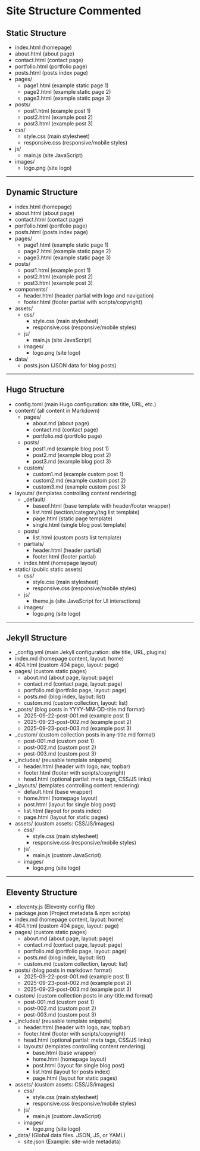 # Site Structure Commented

## Static Structure
- index.html (homepage)
- about.html (about page)
- contact.html (contact page)
- portfolio.html (portfolio page)
- posts.html (posts index page)
- pages/
  - page1.html (example static page 1)
  - page2.html (example static page 2)
  - page3.html (example static page 3)
- posts/
  - post1.html (example post 1)
  - post2.html (example post 2)
  - post3.html (example post 3)
- css/
  - style.css (main stylesheet)
  - responsive.css (responsive/mobile styles)
- js/
  - main.js (site JavaScript)
- images/
  - logo.png (site logo)

---

## Dynamic Structure
- index.html (homepage)
- about.html (about page)
- contact.html (contact page)
- portfolio.html (portfolio page)
- posts.html (posts index page)
- pages/
  - page1.html (example static page 1)
  - page2.html (example static page 2)
  - page3.html (example static page 3)
- posts/
  - post1.html (example post 1)
  - post2.html (example post 2)
  - post3.html (example post 3)
- components/
  - header.html (header partial with logo and navigation)
  - footer.html (footer partial with scripts/copyright)
- assets/
  - css/
    - style.css (main stylesheet)
    - responsive.css (responsive/mobile styles)
  - js/
    - main.js (site JavaScript)
  - images/
    - logo.png (site logo)
- data/
  - posts.json (JSON data for blog posts)

---

## Hugo Structure
- config.toml (main Hugo configuration: site title, URL, etc.)
- content/ (all content in Markdown)
  - pages/
    - about.md (about page)
    - contact.md (contact page)
    - portfolio.md (portfolio page)
  - posts/
    - post1.md (example blog post 1)
    - post2.md (example blog post 2)
    - post3.md (example blog post 3)
  - custom/
    - custom1.md (example custom post 1)
    - custom2.md (example custom post 2)
    - custom3.md (example custom post 3)  
- layouts/ (templates controlling content rendering)
  - _default/
    - baseof.html (base template with header/footer wrapper)
    - list.html (section/category/tag list template)
    - page.html (static page template)
    - single.html (single blog post template)
  - posts/
    - list.html (custom posts list template)
  - partials/
    - header.html (header partial)
    - footer.html (footer partial)
  - index.html (homepage layout)
- static/ (public static assets)
  - css/
    - style.css (main stylesheet)
    - responsive.css (responsive/mobile styles)
  - js/
    - theme.js (site JavaScript for UI interactions)
  - images/
    - logo.png (site logo)

---

## Jekyll Structure
- _config.yml (main Jekyll configuration: site title, URL, plugins)
- index.md (homepage content, layout: home)
- 404.html (custom 404 page, layout: page)
- pages/ (custom static pages)
  - about.md (about page, layout: page)
  - contact.md (contact page, layout: page)
  - portfolio.md (portfolio page, layout: page)
  - posts.md (blog index, layout: list)
  - custom.md (custom collection, layout: list)
- _posts/ (blog posts in YYYY-MM-DD-title.md format)
  - 2025-09-22-post-001.md (example post 1)
  - 2025-09-23-post-002.md (example post 2)
  - 2025-09-23-post-003.md (example post 3)
- _custom/ (custom collection posts in any-title.md format)
  - post-001.md (custom post 1)
  - post-002.md (custom post 2)
  - post-003.md (custom post 3)
- _includes/ (reusable template snippets)
  - header.html (header with logo, nav, topbar)
  - footer.html (footer with scripts/copyright)
  - head.html (optional <head> partial: meta tags, CSS/JS links)
- _layouts/ (templates controlling content rendering)
  - default.html (base wrapper)
  - home.html (homepage layout)
  - post.html (layout for single blog post)
  - list.html (layout for posts index)
  - page.html (layout for static pages)
- assets/ (custom assets: CSS/JS/images)
  - css/
    - style.css (main stylesheet)
    - responsive.css (responsive/mobile styles)
  - js/
    - main.js (custom JavaScript)
  - images/
    - logo.png (site logo)

---

## Eleventy Structure

- .eleventy.js (Eleventy config file)
- package.json (Project metadata & npm scripts)
- index.md (homepage content, layout: home)
- 404.html (custom 404 page, layout: page)
- pages/ (custom static pages)
  - about.md (about page, layout: page)
  - contact.md (contact page, layout: page)
  - portfolio.md (portfolio page, layout: page)
  - posts.md (blog index, layout: list)
  - custom.md (custom collection, layout: list)
- posts/ (blog posts in markdown format)
  - 2025-09-22-post-001.md (example post 1)
  - 2025-09-23-post-002.md (example post 2)
  - 2025-09-23-post-003.md (example post 3)
- custom/ (custom collection posts in any-title.md format)
  - post-001.md (custom post 1)
  - post-002.md (custom post 2)
  - post-003.md (custom post 3)
- _includes/ (reusable template snippets)
  - header.html (header with logo, nav, topbar)
  - footer.html (footer with scripts/copyright)
  - head.html (optional <head> partial: meta tags, CSS/JS links)
  - layouts/ (templates controlling content rendering)
    - base.html (base wrapper)
    - home.html (homepage layout)
    - post.html (layout for single blog post)
    - list.html (layout for posts index)
    - page.html (layout for static pages)
- assets/ (custom assets: CSS/JS/images)
  - css/
    - style.css (main stylesheet)
    - responsive.css (responsive/mobile styles)
  - js/
    - main.js (custom JavaScript)
  - images/
    - logo.png (site logo)
- _data/ (Global data files. JSON, JS, or YAML)
  - site.json (Example: site-wide metadata)
